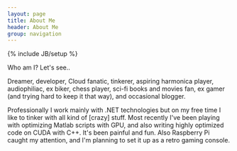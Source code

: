 ```yaml
---
layout: page
title: About Me 
header: About Me
group: navigation
---
```

{% include JB/setup %}

Who am I?
Let's see..

Dreamer, developer, Cloud fanatic, tinkerer, aspiring harmonica player, audiophiliac, ex biker, chess player, sci-fi books and movies fan, ex gamer (and trying hard to keep it that way), and occasional blogger.

Professionally I work mainly with .NET technologies but on my free time I like to tinker with all kind of [crazy] stuff. Most recently I've been playing with optimizing Matlab scripts with GPU, and also writing highly optimized code on CUDA with C++. It's been painful and fun. Also Raspberry Pi caught my attention, and I'm planning to set it up as a retro gaming console.